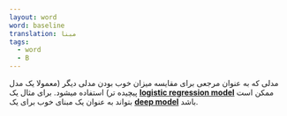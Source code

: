 ```yaml
---
layout: word
word: baseline
translation: مبنا
tags:
  - word
  - B
---
```

مدلی که به عنوان مرجعی برای مقایسه میزان خوب بودن مدلی دیگر (معمولا یک مدل پیچیده تر) استفاده میشود. برای مثال یک **[logistic regression model](https://developers.google.com/machine-learning/glossary#logistic_regression)** ممکن است بتواند به عنوان یک مبنا‌ی خوب برای یک  **[deep model](https://developers.google.com/machine-learning/glossary#deep_model)** باشد.